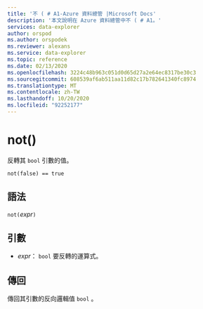 ```yaml
---
title: '不 ( # A1-Azure 資料總管 |Microsoft Docs'
description: '本文說明在 Azure 資料總管中不 ( # A1。'
services: data-explorer
author: orspod
ms.author: orspodek
ms.reviewer: alexans
ms.service: data-explorer
ms.topic: reference
ms.date: 02/13/2020
ms.openlocfilehash: 3224c48b963c051d0d65d27a2e64ec8317be30c3
ms.sourcegitcommit: 608539af6ab511aa11d82c17b782641340fc8974
ms.translationtype: MT
ms.contentlocale: zh-TW
ms.lasthandoff: 10/20/2020
ms.locfileid: "92252177"
---
```

# <a name="not"></a>not()

反轉其 `bool` 引數的值。

```kusto
not(false) == true
```

## <a name="syntax"></a>語法

`not(`*expr*`)`

## <a name="arguments"></a>引數

* *expr*： `bool` 要反轉的運算式。

## <a name="returns"></a>傳回

傳回其引數的反向邏輯值 `bool` 。